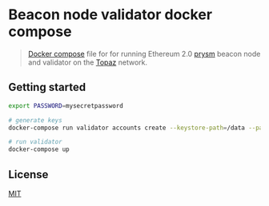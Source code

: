 # Beacon node validator docker compose

> [Docker compose](https://github.com/docker/compose) file for for running Ethereum 2.0 [prysm](https://github.com/prysmaticlabs/prysm) beacon node and validator on the [Topaz](https://beacon.etherscan.io/) network.

## Getting started

```bash
export PASSWORD=mysecretpassword

# generate keys
docker-compose run validator accounts create --keystore-path=/data --password=$PASSWORD

# run validator
docker-compose up
```

## License

[MIT](LICENSE)

